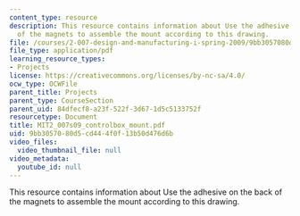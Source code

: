 ```yaml
---
content_type: resource
description: This resource contains information about Use the adhesive on the back
  of the magnets to assemble the mount according to this drawing.
file: /courses/2-007-design-and-manufacturing-i-spring-2009/9bb3057080d5cd444f0f13b50d476d6b_MIT2_007s09_controlbox_mount.pdf
file_type: application/pdf
learning_resource_types:
- Projects
license: https://creativecommons.org/licenses/by-nc-sa/4.0/
ocw_type: OCWFile
parent_title: Projects
parent_type: CourseSection
parent_uid: 84dfecf8-a23f-522f-3d67-1d5c5133752f
resourcetype: Document
title: MIT2_007s09_controlbox_mount.pdf
uid: 9bb30570-80d5-cd44-4f0f-13b50d476d6b
video_files:
  video_thumbnail_file: null
video_metadata:
  youtube_id: null
---
```

This resource contains information about Use the adhesive on the back of the magnets to assemble the mount according to this drawing.
